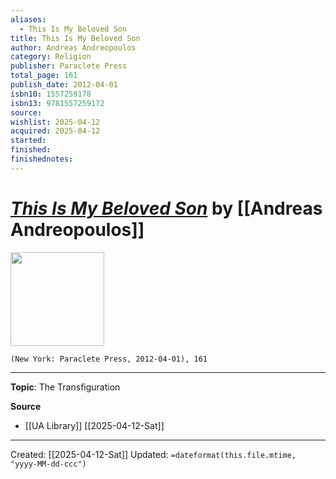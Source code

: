 ```yaml
---
aliases:
  - This Is My Beloved Son
title: This Is My Beloved Son
author: Andreas Andreopoulos
category: Religion
publisher: Paraclete Press
total_page: 161
publish_date: 2012-04-01
isbn10: 1557259178
isbn13: 9781557259172
source: 
wishlist: 2025-04-12
acquired: 2025-04-12
started: 
finished: 
finishednotes:
---
```

# *[This Is My Beloved Son]()* by [[Andreas Andreopoulos]]

<img src="http://books.google.com/books/content?id=ombyDwAAQBAJ&printsec=frontcover&img=1&zoom=1&edge=curl&source=gbs_api" width=150>

`(New York: Paraclete Press, 2012-04-01), 161`



--- 
**Topic**: The Transfiguration

**Source**
- [[UA Library]] [[2025-04-12-Sat]]
 ---
Created: [[2025-04-12-Sat]]
Updated: `=dateformat(this.file.mtime, "yyyy-MM-dd-ccc")`
